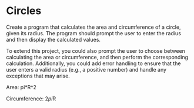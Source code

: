 # Circles


Create a program that calculates the area and circumference of a circle, given its radius. The program should prompt the user to enter the radius and then display the calculated values.

To extend this project, you could also prompt the user to choose between calculating the area or circumference, and then perform the corresponding calculation. Additionally, you could add error handling to ensure that the user enters a valid radius (e.g., a positive number) and handle any exceptions that may arise.

Area: pi*R^2

Circumference: 2*pi*R